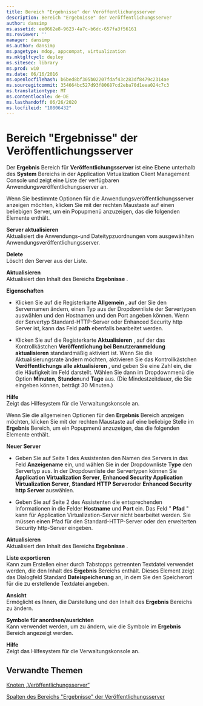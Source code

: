 ```yaml
---
title: Bereich "Ergebnisse" der Veröffentlichungsserver
description: Bereich "Ergebnisse" der Veröffentlichungsserver
author: dansimp
ms.assetid: ee0662e8-9623-4a7c-b6dc-657fa3f56161
ms.reviewer: ''
manager: dansimp
ms.author: dansimp
ms.pagetype: mdop, appcompat, virtualization
ms.mktglfcycl: deploy
ms.sitesec: library
ms.prod: w10
ms.date: 06/16/2016
ms.openlocfilehash: b6bed8bf305b02207fdaf43c283df8479c2314ae
ms.sourcegitcommit: 354664bc527d93f80687cd2eba70d1eea024c7c3
ms.translationtype: MT
ms.contentlocale: de-DE
ms.lasthandoff: 06/26/2020
ms.locfileid: "10806432"
---
```

# Bereich "Ergebnisse" der Veröffentlichungsserver


Der **Ergebnis** Bereich für **Veröffentlichungsserver** ist eine Ebene unterhalb des **System** Bereichs in der Application Virtualization Client Management Console und zeigt eine Liste der verfügbaren Anwendungsveröffentlichungsserver an.

Wenn Sie bestimmte Optionen für die Anwendungsveröffentlichungsserver anzeigen möchten, klicken Sie mit der rechten Maustaste auf einen beliebigen Server, um ein Popupmenü anzuzeigen, das die folgenden Elemente enthält.

<a href="" id="refresh-server"></a>**Server aktualisieren**  
Aktualisiert die Anwendungs-und Dateitypzuordnungen vom ausgewählten Anwendungsveröffentlichungsserver.

<a href="" id="delete"></a>**Delete**  
Löscht den Server aus der Liste.

<a href="" id="refresh"></a>**Aktualisieren**  
Aktualisiert den Inhalt des Bereichs **Ergebnisse** .

<a href="" id="properties"></a>**Eigenschaften**  
-   Klicken Sie auf die Registerkarte **Allgemein** , auf der Sie den Servernamen ändern, einen Typ aus der Dropdownliste der Servertypen auswählen und den Hostnamen und den Port angeben können. Wenn der Servertyp Standard-HTTP-Server oder Enhanced Security http Server ist, kann das Feld **path** ebenfalls bearbeitet werden.

-   Klicken Sie auf die Registerkarte **Aktualisieren** , auf der das Kontrollkästchen **Veröffentlichung bei Benutzeranmeldung aktualisieren** standardmäßig aktiviert ist. Wenn Sie die Aktualisierungsrate ändern möchten, aktivieren Sie das Kontrollkästchen **Veröffentlichungs alle aktualisieren** , und geben Sie eine Zahl ein, die die Häufigkeit im Feld darstellt. Wählen Sie dann im Dropdownmenü die Option **Minuten**, **Stunden**und **Tage** aus. (Die Mindestzeitdauer, die Sie eingeben können, beträgt 30 Minuten.)

<a href="" id="help"></a>**Hilfe**  
Zeigt das Hilfesystem für die Verwaltungskonsole an.

Wenn Sie die allgemeinen Optionen für den **Ergebnis** Bereich anzeigen möchten, klicken Sie mit der rechten Maustaste auf eine beliebige Stelle im **Ergebnis** Bereich, um ein Popupmenü anzuzeigen, das die folgenden Elemente enthält.

<a href="" id="new-server"></a>**Neuer Server**  
-   Geben Sie auf Seite 1 des Assistenten den Namen des Servers in das Feld **Anzeigename** ein, und wählen Sie in der Dropdownliste **Type** den Servertyp aus. In der Dropdownliste der Servertypen können Sie **Application Virtualization Server**, **Enhanced Security Application Virtualization Server**, **Standard HTTP Server**oder **Enhanced Security http Server** auswählen.

-   Geben Sie auf Seite 2 des Assistenten die entsprechenden Informationen in die Felder **Hostname** und **Port** ein. Das Feld " **Pfad** " kann für Application Virtualization-Server nicht bearbeitet werden. Sie müssen einen Pfad für den Standard-HTTP-Server oder den erweiterten Security http-Server eingeben.

<a href="" id="refresh"></a>**Aktualisieren**  
Aktualisiert den Inhalt des Bereichs **Ergebnisse** .

<a href="" id="export-list"></a>**Liste exportieren**  
Kann zum Erstellen einer durch Tabstopps getrennten Textdatei verwendet werden, die den Inhalt des **Ergebnis** Bereichs enthält. Dieses Element zeigt das Dialogfeld Standard **Dateispeicherung** an, in dem Sie den Speicherort für die zu erstellende Textdatei angeben.

<a href="" id="view"></a>**Ansicht**  
Ermöglicht es Ihnen, die Darstellung und den Inhalt des **Ergebnis** Bereichs zu ändern.

<a href="" id="arrange-line-up-icons"></a>**Symbole für anordnen/ausrichten**  
Kann verwendet werden, um zu ändern, wie die Symbole im **Ergebnis** Bereich angezeigt werden.

<a href="" id="help"></a>**Hilfe**  
Zeigt das Hilfesystem für die Verwaltungskonsole an.

## Verwandte Themen


[Knoten „Veröffentlichungsserver“](publishing-servers-node.md)

[Spalten des Bereichs "Ergebnisse" der Veröffentlichungsserver](publishing-servers-results-pane-columns.md)

 

 





